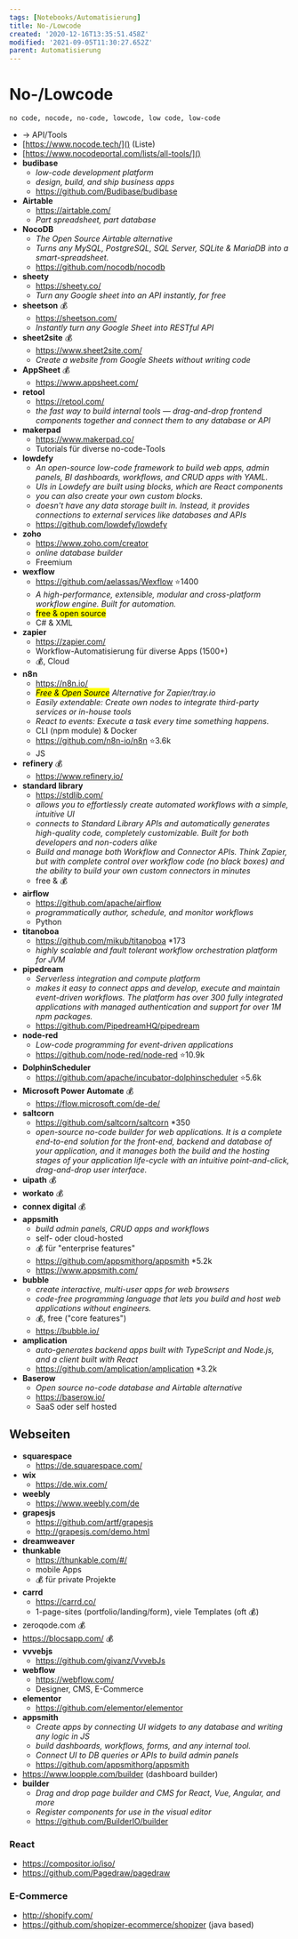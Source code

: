 ```yaml
---
tags: [Notebooks/Automatisierung]
title: No-/Lowcode
created: '2020-12-16T13:35:51.458Z'
modified: '2021-09-05T11:30:27.652Z'
parent: Automatisierung
---
```


# No-/Lowcode
`no code, nocode, no-code, lowcode, low code, low-code`
- → API/Tools
- [https://www.nocode.tech/]() (Liste)
- [https://www.nocodeportal.com/lists/all-tools/]()
- **budibase**
  - *low-code development platform*
  - *design, build, and ship business apps*
  - https://github.com/Budibase/budibase
- **Airtable**
  - https://airtable.com/
  - *Part spreadsheet, part database*
- **NocoDB**
  - *The Open Source Airtable alternative*
  - *Turns any MySQL, PostgreSQL, SQL Server, SQLite & MariaDB into a smart-spreadsheet.*
  - https://github.com/nocodb/nocodb
- **sheety**
  - https://sheety.co/
  - *Turn any Google sheet into an API instantly, for free*
- **sheetson** 💰
  - https://sheetson.com/
  - *Instantly turn any Google Sheet into RESTful API*
- **sheet2site** 💰
  - https://www.sheet2site.com/
  - *Create a website from Google Sheets without writing code*
- **AppSheet** 💰
  - https://www.appsheet.com/
- **retool**
  - https://retool.com/ 
  - *the fast way to build internal tools — drag-and-drop frontend components together and connect them to any database or API*
- **makerpad**
  - https://www.makerpad.co/
  - Tutorials für diverse no-code-Tools
- **lowdefy**
  - *An open-source low-code framework to build web apps, admin panels, BI dashboards, workflows, and CRUD apps with YAML.*
  - *UIs in Lowdefy are built using blocks, which are React components*
  - *you can also create your own custom blocks.*
  - *doesn't have any data storage built in. Instead, it provides connections to external services like databases and APIs*
  - https://github.com/lowdefy/lowdefy
- **zoho**
  - https://www.zoho.com/creator
  - *online database builder*
  - Freemium
- **wexflow**
  - https://github.com/aelassas/Wexflow ⭐1400
  - *A high-performance, extensible, modular and cross-platform workflow engine. Built for automation.*
  - <mark>free & open source</mark>
  - C# & XML
- **zapier**
  - https://zapier.com/ 
  - Workflow-Automatisierung für diverse Apps (1500+)
  - 💰, Cloud
- **n8n**
  - https://n8n.io/
  - *<mark>Free & Open Source</mark> Alternative for Zapier/tray.io*
  - *Easily extendable: Create own nodes to integrate third-party services or in-house tools*
  - *React to events: Execute a task every time something happens.*
  - CLI (npm module) & Docker
  - https://github.com/n8n-io/n8n ⭐3.6k
  - JS
- **refinery** 💰
  - https://www.refinery.io/
- **standard library**
  - https://stdlib.com/
  - *allows you to effortlessly create automated workflows with a simple, intuitive UI*
  - *connects to Standard Library APIs and automatically generates high-quality code, completely customizable. Built for both developers and non-coders alike*
  - *Build and manage both Workflow and Connector APIs. Think Zapier, but with complete control over workflow code (no black boxes) and the ability to build your own custom connectors in minutes*
  - free & 💰
- **airflow**
  - https://github.com/apache/airflow
  - *programmatically author, schedule, and monitor workflows*
  - Python
- **titanoboa**
  - https://github.com/mikub/titanoboa *173
  - *highly scalable and fault tolerant workflow orchestration platform for JVM*
- **pipedream**
  - *Serverless integration and compute platform*
  - *makes it easy to connect apps and develop, execute and maintain event-driven workflows. The platform has over 300 fully integrated applications with managed authentication and support for over 1M npm packages.*
  - https://github.com/PipedreamHQ/pipedream
- **node-red**
  - *Low-code programming for event-driven applications*
  - https://github.com/node-red/node-red ⭐10.9k
- **DolphinScheduler**
  - https://github.com/apache/incubator-dolphinscheduler ⭐5.6k
- **Microsoft Power Automate** 💰
  - https://flow.microsoft.com/de-de/
- **saltcorn**
  - https://github.com/saltcorn/saltcorn *350
  - *open-source no-code builder for web applications. It is a complete end-to-end solution for the front-end, backend and database of your application, and it manages both the build and the hosting stages of your application life-cycle with an intuitive point-and-click, drag-and-drop user interface.*
- **uipath** 💰
- **workato** 💰
- **connex digital** 💰
- **appsmith**
  - *build admin panels, CRUD apps and workflows*
  - self- oder cloud-hosted
  - 💰 für "enterprise features"
  - https://github.com/appsmithorg/appsmith *5.2k
  - https://www.appsmith.com/
- **bubble**
  - *create interactive, multi-user apps for web browsers*
  - *code-free programming language that lets you build and host web applications without engineers.*
  - 💰, free ("core features")
  - https://bubble.io/
- **amplication**
  - *auto-generates backend apps built with TypeScript and Node.js, and a client built with React*
  - https://github.com/amplication/amplication *3.2k
- **Baserow**
  - *Open source no-code database and Airtable alternative*
  - https://baserow.io/
  - SaaS oder self hosted


## Webseiten
- **squarespace**
  - https://de.squarespace.com/
- **wix**
  - https://de.wix.com/
- **weebly**
  - https://www.weebly.com/de
- **grapesjs**
  - https://github.com/artf/grapesjs
  - http://grapesjs.com/demo.html
- **dreamweaver**
- **thunkable**
  - https://thunkable.com/#/
  - mobile Apps
  - 💰 für private Projekte
- **carrd**
  - https://carrd.co/
  - 1-page-sites (portfolio/landing/form), viele Templates (oft 💰)
- zeroqode.com 💰
- https://blocsapp.com/ 💰
- **vvvebjs**
  - https://github.com/givanz/VvvebJs
- **webflow**
  - https://webflow.com/
  - Designer, CMS, E-Commerce
- **elementor**
  - https://github.com/elementor/elementor
- **appsmith**
  - *Create apps by connecting UI widgets to any database and writing any logic in JS*
  - *build dashboards, workflows, forms, and any internal tool.*
  - *Connect UI to DB queries or APIs to build admin panels*
  - https://github.com/appsmithorg/appsmith
- https://www.loopple.com/builder (dashboard builder)
- **builder**
  - *Drag and drop page builder and CMS for React, Vue, Angular, and more*
  - *Register components for use in the visual editor*
  - https://github.com/BuilderIO/builder

### React
- https://compositor.io/iso/
- https://github.com/Pagedraw/pagedraw

### E-Commerce
- http://shopify.com/
- https://github.com/shopizer-ecommerce/shopizer (java based)